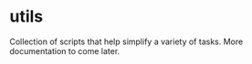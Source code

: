 # utils
Collection of scripts that help simplify a variety of tasks. More documentation to come later.
